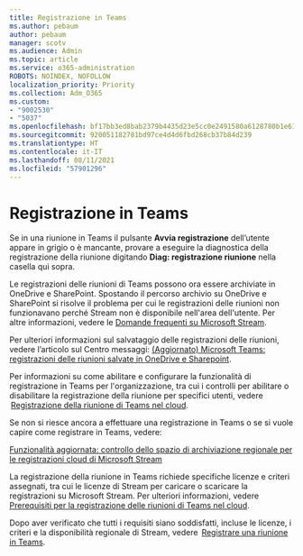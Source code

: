 ```yaml
---
title: Registrazione in Teams
ms.author: pebaum
author: pebaum
manager: scotv
ms.audience: Admin
ms.topic: article
ms.service: o365-administration
ROBOTS: NOINDEX, NOFOLLOW
localization_priority: Priority
ms.collection: Adm_O365
ms.custom:
- "9002530"
- "5037"
ms.openlocfilehash: bf17bb3ed8bab2379b4435d23e5cc0e2491580a6128780b1e6166513e54c6abd
ms.sourcegitcommit: 920051182781bd97ce4d4d6fbd268cb37b84d239
ms.translationtype: HT
ms.contentlocale: it-IT
ms.lasthandoff: 08/11/2021
ms.locfileid: "57901296"
---
```

# <a name="recording-in-teams"></a>Registrazione in Teams

Se in una riunione in Teams il pulsante **Avvia registrazione** dell’utente appare in grigio o è mancante, provare a eseguire la diagnostica della registrazione della riunione digitando **Diag: registrazione riunione** nella casella qui sopra. 

Le registrazioni delle riunioni di Teams possono ora essere archiviate in OneDrive e SharePoint. Spostando il percorso archivio su OneDrive e SharePoint si risolve il problema per cui le registrazioni delle riunioni non funzionavano perché Stream non è disponibile nell'area dell'utente. Per altre informazioni, vedere le [Domande frequenti su Microsoft Stream](https://docs.microsoft.com/stream/faq#which-regions-does-microsoft-stream-host-my-data-in).

Per ulteriori informazioni sul salvataggio delle registrazioni delle riunioni, vedere l’articolo sul Centro messaggi: [(Aggiornato) Microsoft Teams: registrazioni delle riunioni salvate in OneDrive e Sharepoint](https://portal.microsoft.com/Adminportal/Home?ref=MessageCenter&id=MC222640).

Per informazioni su come abilitare e configurare la funzionalità di registrazione in Teams per l'organizzazione, tra cui i controlli per abilitare o disabilitare la registrazione della riunione per specifici utenti, vedere  [Registrazione della riunione di Teams nel cloud](https://docs.microsoft.com/microsoftteams/cloud-recording). 

Se non si riesce ancora a effettuare una registrazione in Teams o se si vuole capire come registrare in Teams, vedere: 

[Funzionalità aggiornata: controllo dello spazio di archiviazione regionale per le registrazioni cloud di Microsoft Stream](https://admin.microsoft.com/AdminPortal/Home#/MessageCenter?id=MC214327)

La registrazione della riunione in Teams richiede specifiche licenze e criteri assegnati, tra cui le licenze di Stream per caricare o scaricare la registrazioni su Microsoft Stream. Per ulteriori informazioni, vedere [Prerequisiti per la registrazione delle riunioni di Teams nel cloud](https://docs.microsoft.com/microsoftteams/cloud-recording#prerequisites-for-teams-cloud-meeting-recording).

Dopo aver verificato che tutti i requisiti siano soddisfatti, incluse le licenze, i criteri e la disponibilità regionale di Stream, vedere  [Registrare una riunione in Teams](https://support.office.com/article/34dfbe7f-b07d-4a27-b4c6-de62f1348c24). 